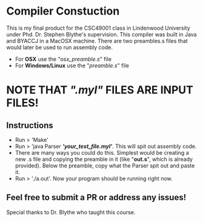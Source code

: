 # Compiler Constuction
This is my final product for the CSC49001 class in Lindenwood University under Phd. Dr. Stephen Blythe's supervision.
This compiler was built in Java and BYACCJ in a MacOSX machine. There are two preambles.s files that would later be used to run assembly code.
 
* For **OSX** use the "*osx_preamble.s*" file 
* For **Windows/Linux** use the "*preamble.s*" file

# NOTE THAT **_".myl"_** FILES ARE INPUT FILES!

## Instructions
- Run > 'Make'
- Run > 'java Parser **_'your_test_file.myl'_**. This will spit out assembly code.
- There are many ways you could do this. Simplest would be creating a new .s file and copying the preamble in it (like "**out.s**", which is already provided). Below the preamble, copy what the Parser spit out and paste it.
- Run > './a.out'. Now your program should be running right now.

## Feel free to submit a PR or address any issues!

Special thanks to Dr. Blythe who taught this course.
